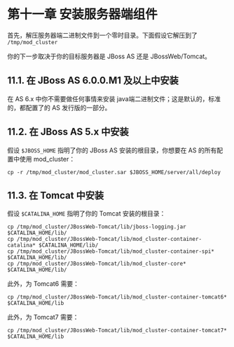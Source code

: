# 第十一章 安装服务器端组件

首先，解压服务器端二进制文件到一个零时目录。下面假设它解压到了 ```/tmp/mod_cluster```

你的下一步取决于你的目标服务器是 JBoss AS 还是 JBossWeb/Tomcat。

## 11.1. 在 JBoss AS 6.0.0.M1 及以上中安装

在 AS 6.x 中你不需要做任何事情来安装 java端二进制文件；这是默认的，标准的，都配置了的 AS 发行版的一部分。

## 11.2. 在 JBoss AS 5.x 中安装

假设 ```$JBOSS_HOME``` 指明了你的 JBoss AS 安装的根目录，你想要在 AS 的所有配置中使用 mod_cluster：

```
cp -r /tmp/mod_cluster/mod_cluster.sar $JBOSS_HOME/server/all/deploy
```

## 11.3. 在 Tomcat 中安装

假设 ```$CATALINA_HOME``` 指明了你的 Tomcat 安装的根目录：

```
cp /tmp/mod_cluster/JBossWeb-Tomcat/lib/jboss-logging.jar $CATALINA_HOME/lib/
cp /tmp/mod_cluster/JBossWeb-Tomcat/lib/mod_cluster-container-catalina* $CATALINA_HOME/lib/
cp /tmp/mod_cluster/JBossWeb-Tomcat/lib/mod_cluster-container-spi* $CATALINA_HOME/lib/
cp /tmp/mod_cluster/JBossWeb-Tomcat/lib/mod_cluster-core* $CATALINA_HOME/lib/
```

此外，为 Tomcat6 需要：

```
cp /tmp/mod_cluster/JBossWeb-Tomcat/lib/mod_cluster-container-tomcat6* $CATALINA_HOME/lib
```

此外，为 Tomcat7 需要：

```
cp /tmp/mod_cluster/JBossWeb-Tomcat/lib/mod_cluster-container-tomcat7* $CATALINA_HOME/lib
```